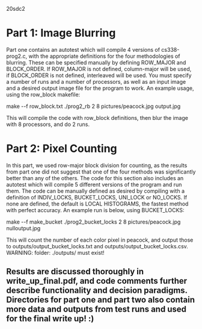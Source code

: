 20sdc2

# Part 1: Image Blurring
Part one contains an autotest which will compile 4 versions of cs338-prog2.c, with the appropriate definitions for the four methodologies of blurring. These can be specified manually by defining ROW_MAJOR and BLOCK_ORDER. If ROW_MAJOR is not defined, column-major will be used, if BLOCK_ORDER is not defined, interleaved will be used. You must specify a number of runs and a number of processors, as well as an input image and a desired output image file for the program to work. An example usage, using the row_block makefile:

make --f row_block.txt
./prog2_rb 2 8 pictures/peacock.jpg output.jpg

This will compile the code with row_block definitions, then blur the image with 8 processors, and do 2 runs.

# Part 2: Pixel Counting
In this part, we used row-major block division for counting, as the results from part one did not suggest that one of the four methods was significantly better than any of the others. The code for this section also includes an autotest which will compile 5 different versions of the program and run them. The code can be manually defined as desired by compiling with a definition of INDIV_LOCKS, BUCKET_LOCKS, UNI_LOCK or NO_LOCKS. If none are defined, the default is LOCAL HISTOGRAMS, the fastest method with perfect accuracy. An example run is below, using BUCKET_LOCKS:

make --f make_bucket
./prog2_bucket_locks 2 8 pictures/peacock.jpg nulloutput.jpg

This will count the number of each color pixel in peacock, and output those to outputs/output_bucket_locks.txt and outputs/output_bucket_locks.csv.
WARNING: folder: ./outputs/ must exist!

## Results are discussed thoroughly in write_up_final.pdf, and code comments further describe functionality and decision paradigms. Directories for part one and part two also contain more data and outputs from test runs and used for the final write up! :)
